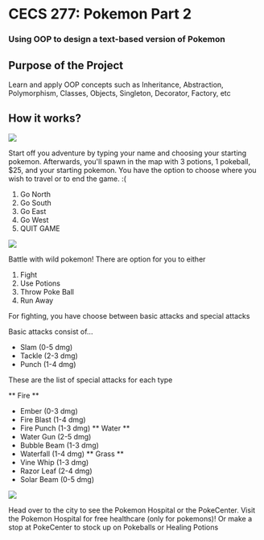 # CECS 277: Pokemon Part 2
### Using OOP to design a text-based version of Pokemon

## Purpose of the Project 

Learn and apply OOP concepts such as Inheritance, Abstraction, Polymorphism, Classes, Objects, Singleton, Decorator, Factory, etc


## How it works?

![](https://i.imgur.com/9uxw6ge.png)

Start off you adventure by typing your name and choosing your starting pokemon. Afterwards, you'll spawn in the map with 3 potions, 1 pokeball, $25, and your starting pokemon. You have the option to choose where you wish to travel or to end the game. :(
  1. Go North
  2. Go South
  3. Go East
  4. Go West
  5. QUIT GAME


![](https://i.imgur.com/CQW2Sie.png)

Battle with wild pokemon! There are option for you to either 
  1. Fight 
  2. Use Potions
  3. Throw Poke Ball
  4. Run Away

For fighting, you have choose between basic attacks and special attacks

Basic attacks consist of...
  - Slam (0-5 dmg)
  - Tackle (2-3 dmg)
  - Punch (1-4 dmg)

These are the list of special attacks for each type

** Fire **
  - Ember (0-3 dmg)
  - Fire Blast (1-4 dmg)
  - Fire Punch (1-3 dmg)
** Water **
  - Water Gun (2-5 dmg)
  - Bubble Beam (1-3 dmg)
  - Waterfall (1-4 dmg)
** Grass **
  - Vine Whip (1-3 dmg)
  - Razor Leaf (2-4 dmg)
  - Solar Beam (0-5 dmg)
  
  
![](https://i.imgur.com/Pp2Q9PI.png)

Head over to the city to see the Pokemon Hospital or the PokeCenter. Visit the Pokemon Hospital for free healthcare (only for pokemons)! Or make a stop at PokeCenter to stock up on Pokeballs or Healing Potions 

